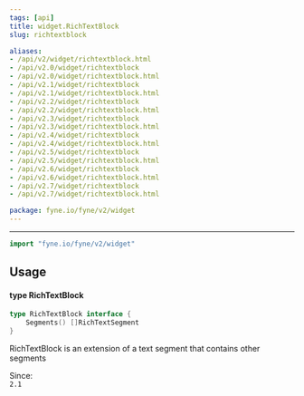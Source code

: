 ```yaml
---
tags: [api]
title: widget.RichTextBlock
slug: richtextblock

aliases:
- /api/v2/widget/richtextblock.html
- /api/v2.0/widget/richtextblock
- /api/v2.0/widget/richtextblock.html
- /api/v2.1/widget/richtextblock
- /api/v2.1/widget/richtextblock.html
- /api/v2.2/widget/richtextblock
- /api/v2.2/widget/richtextblock.html
- /api/v2.3/widget/richtextblock
- /api/v2.3/widget/richtextblock.html
- /api/v2.4/widget/richtextblock
- /api/v2.4/widget/richtextblock.html
- /api/v2.5/widget/richtextblock
- /api/v2.5/widget/richtextblock.html
- /api/v2.6/widget/richtextblock
- /api/v2.6/widget/richtextblock.html
- /api/v2.7/widget/richtextblock
- /api/v2.7/widget/richtextblock.html

package: fyne.io/fyne/v2/widget
---
```



---
```go
import "fyne.io/fyne/v2/widget"
```

## Usage

#### type RichTextBlock

```go
type RichTextBlock interface {
	Segments() []RichTextSegment
}
```

RichTextBlock is an extension of a text segment that contains other segments


<div class="since">Since: <code>
2.1</code></div>
